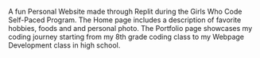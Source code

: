 A fun Personal Website made through Replit during the Girls Who Code Self-Paced Program. The Home page includes a description of favorite hobbies, foods and and personal photo. The Portfolio page showcases my coding journey starting from my 8th grade coding class to my Webpage Development class in high school.
